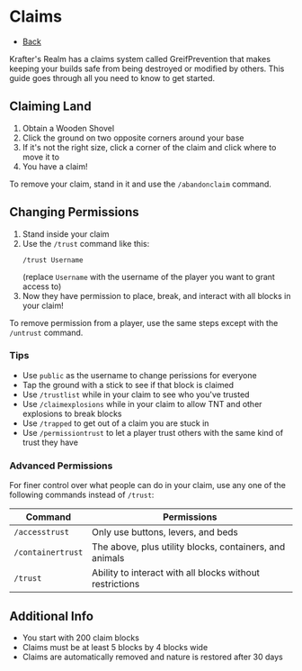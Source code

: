 # Claims
- [Back](/kraftersrealm)

Krafter's Realm has a claims system called GreifPrevention that makes keeping your builds safe from being destroyed or modified by others. This guide goes through all you need to know to get started.

## Claiming Land
1. Obtain a Wooden Shovel
2. Click the ground on two opposite corners around your base
3. If it's not the right size, click a corner of the claim and click where to move it to
4. You have a claim!

To remove your claim, stand in it and use the `/abandonclaim` command.

## Changing Permissions
1. Stand inside your claim
2. Use the `/trust` command like this:
    ```
    /trust Username
    ```
    (replace `Username` with the username of the player you want to grant access to)
3. Now they have permission to place, break, and interact with all blocks in your claim!

To remove permission from a player, use the same steps except with the `/untrust` command.

### Tips
- Use `public` as the username to change perissions for everyone
- Tap the ground with a stick to see if that block is claimed
- Use `/trustlist` while in your claim to see who you've trusted
- Use `/claimexplosions` while in your claim to allow TNT and other explosions to break blocks
- Use `/trapped` to get out of a claim you are stuck in
- Use `/permissiontrust` to let a player trust others with the same kind of trust they have

### Advanced Permissions
For finer control over what people can do in your claim, use any one of the following commands instead of `/trust`:

| Command        | Permissions |
| -------------- | ----------|
| `/accesstrust` | Only use buttons, levers, and beds |
| `/containertrust` | The above, plus utility blocks, containers, and animals |
| `/trust` | Ability to interact with all blocks without restrictions |

## Additional Info

- You start with 200 claim blocks
- Claims must be at least 5 blocks by 4 blocks wide
- Claims are automatically removed and nature is restored after 30 days

